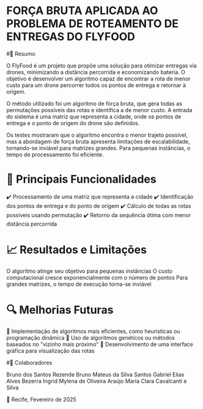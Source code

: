 # FORÇA BRUTA APLICADA AO PROBLEMA DE ROTEAMENTO DE ENTREGAS DO FLYFOOD

#📌 Resumo

O FlyFood é um projeto que propõe uma solução para otimizar entregas via drones, minimizando a distância percorrida e economizando bateria. O objetivo é desenvolver um algoritmo capaz de encontrar a rota de menor custo para um drone percorrer todos os pontos de entrega e retornar à origem.

O método utilizado foi um algoritmo de força bruta, que gera todas as permutações possíveis das rotas e identifica a de menor custo. A entrada do sistema é uma matriz que representa a cidade, onde os pontos de entrega e o ponto de origem do drone são definidos.

Os testes mostraram que o algoritmo encontra o menor trajeto possível, mas a abordagem de força bruta apresenta limitações de escalabilidade, tornando-se inviável para matrizes grandes. Para pequenas instâncias, o tempo de processamento foi eficiente.

# 🚀 Principais Funcionalidades

✔️ Processamento de uma matriz que representa a cidade
✔️ Identificação dos pontos de entrega e do ponto de origem
✔️ Cálculo de todas as rotas possíveis usando permutação
✔️ Retorno da sequência ótima com menor distância percorrida

# 📈 Resultados e Limitações

O algoritmo atinge seu objetivo para pequenas instâncias
O custo computacional cresce exponencialmente com o número de pontos
Para grandes matrizes, o tempo de execução torna-se inviável

# 🔍 Melhorias Futuras

🔹 Implementação de algoritmos mais eficientes, como heurísticas ou programação dinâmica
🔹 Uso de algoritmos genéticos ou métodos baseados no "vizinho mais próximo"
🔹 Desenvolvimento de uma interface gráfica para visualização das rotas

#👥 Colaboradores

Bruno dos Santos Rezende
Bruno Mateus da Silva Santos
Gabriel Elias Alves Bezerra
Ingrid Mylena de Oliveira Araújo
Maria Clara Cavalcanti e Silva

📍 Recife, Fevereiro de 2025
